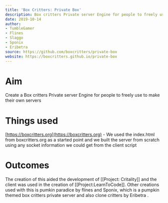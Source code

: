 ```yaml
---
title: 'Box Critters: Private Box'
description: Box critters Private server Engine for people to freely use to make their own servers
date: 2019-10-14
author:
- TumbleGamer
- Flines
- Slaggo
- Sponix
- Eribetra
source: https://github.com/boxcritters/private-box
website: https://boxcritters.github.io/private-box
---
```

# Aim
Create a Box critters Private server Engine for people to freely use to make their own servers
# Things used
[https://boxcritters.org](https://boxcritters.org)  - We used the index.html from boxcritters.org as a started point and we built the server from scratch using any socket information we could get from the client script
# Outcomes
The creation of this aided the development of [[Project: Critality]]
and the client was used in the creation of [[Project:LearnToCode]].
Other creations used with this is pumkin paradice by flines and Sponix, which is a pumpkin themed box critters private server and also clone critters by Eribetra .
